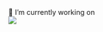 <html>
<head>
   <link rel="stylesheet" href="https://cdnjs.cloudflare.com/ajax/libs/font-awesome/4.7.0/css/font-awesome.min.css">
</head>

<body>
🔭 I’m currently working on <br>
<div class="my-workings" style="display:flex;">
    <a href="https://html.com/"><img src="https://img.icons8.com/color/48/000000/html-5--v1.png"/></a>
</div>
</body>
</html>
